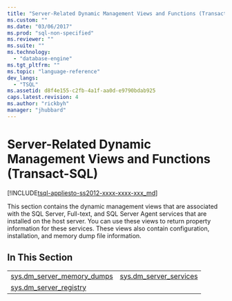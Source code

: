 ```yaml
---
title: "Server-Related Dynamic Management Views and Functions (Transact-SQL) | Microsoft Docs"
ms.custom: ""
ms.date: "03/06/2017"
ms.prod: "sql-non-specified"
ms.reviewer: ""
ms.suite: ""
ms.technology: 
  - "database-engine"
ms.tgt_pltfrm: ""
ms.topic: "language-reference"
dev_langs: 
  - "TSQL"
ms.assetid: d8f4e155-c2fb-4a1f-aa0d-e9790bdab925
caps.latest.revision: 4
ms.author: "rickbyh"
manager: "jhubbard"
---
```

# Server-Related Dynamic Management Views and Functions (Transact-SQL)
[!INCLUDE[tsql-appliesto-ss2012-xxxx-xxxx-xxx_md](../../../a9retired/includes/tsql-appliesto-ss2012-xxxx-xxxx-xxx-md.md)]

  This section contains the dynamic management views that are associated with the SQL Server, Full-text, and SQL Server Agent services that are installed on the host server. You can use these views to return property information for these services. These views also contain configuration, installation, and memory dump file information.  
  
## In This Section  
  
|||  
|-|-|  
|[sys.dm_server_memory_dumps](../../../relational-databases/reference/system-dynamic-management-views/sys.dm-server-memory-dumps-transact-sql.md)|[sys.dm_server_services](../../../relational-databases/reference/system-dynamic-management-views/sys.dm-server-services-transact-sql.md)|  
|[sys.dm_server_registry](../../../relational-databases/reference/system-dynamic-management-views/sys.dm-server-registry-transact-sql.md)|  
  
  